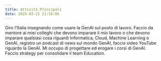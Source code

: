 ```yaml
---
title: Attività_Principali
date: 2025-03-21 21:16:05
---
```


Giro l'Italia insegnando come usare la GenAI sul posto di lavoro. Faccio da mentore ai miei colleghi che devono imparare il mio lavoro o che devono imparare qualsiasi cosa riguardi Informatica, Cloud, Machine Learning o GenAI, registro un podcast di news sul mondo GenAI, faccio video YouTube riguardo la GenAI. Mi occupo di progettare ed erogare i corsi di GenAI. Faccio strategy per consolidare il team Education.